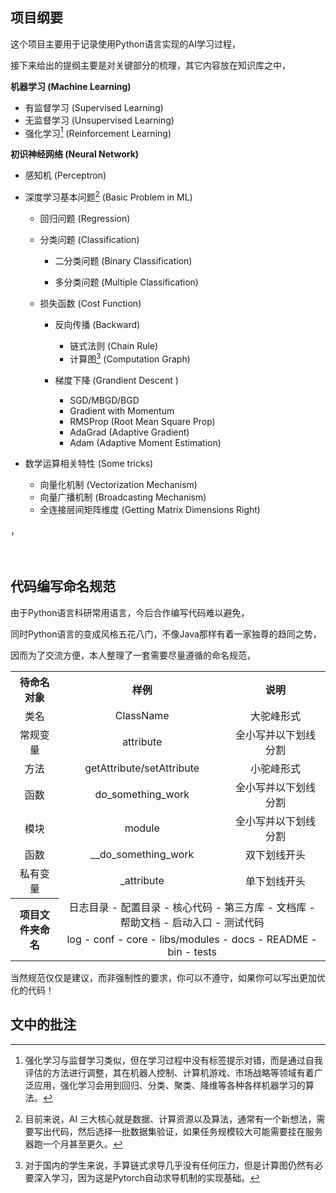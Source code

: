## 项目纲要

这个项目主要用于记录使用Python语言实现的AI学习过程，

接下来给出的提纲主要是对关键部分的梳理，其它内容放在知识库之中，

**机器学习 (Machine Learning)**

- 有监督学习 (Supervised Learning)
- 无监督学习 (Unsupervised Learning)
- 强化学习[^1] (Reinforcement Learning)

**初识神经网络 (Neural Network)**

- 感知机 (Perceptron)

- 深度学习基本问题[^2] (Basic Problem in ML)
  - 回归问题 (Regression)

  - 分类问题 (Classification)
    - 二分类问题 (Binary Classification)

    - 多分类问题 (Multiple Classification)


   - 损失函数 (Cost Function)

        - 反向传播 (Backward)

             - 链式法则 (Chain Rule)
          - 计算图[^3] (Computation Graph)
        - 梯度下降 (Grandient Descent )

             - SGD/MBGD/BGD
             - Gradient with Momentum
             - RMSProp (Root Mean Square Prop)
             - AdaGrad (Adaptive Gradient)
             - Adam (Adaptive Moment Estimation)
- 数学运算相关特性 (Some tricks)

  - 向量化机制 (Vectorization Mechanism)
  - 向量广播机制 (Broadcasting Mechanism)
  - 全连接层间矩阵维度 (Getting Matrix Dimensions Right)

，

　



## 代码编写命名规范

由于Python语言科研常用语言，今后合作编写代码难以避免，

同时Python语言的变成风格五花八门，不像Java那样有着一家独尊的趋同之势，

因而为了交流方便，本人整理了一套需要尽量遵循的命名规范，

<table  align="center">
    <tr>
        <th align="center" valign="middle">待命名对象</th>
        <th align="center" valign="middle">样例</th>
        <th align="center" valign="middle">说明</th>
    </tr>
    <tr>
        <td align="center" valign="middle">类名</td>
        <td align="center" valign="middle">ClassName</td>
        <td align="center" valign="middle">大驼峰形式</td>
    </tr>
    <tr>
        <td align="center" valign="middle">常规变量</td>
        <td align="center" valign="middle">attribute</td>
        <td align="center" valign="middle">全小写并以下划线分割</td>
    </tr>
    <tr>
        <td align="center" valign="middle">方法</td>
        <td align="center" valign="middle">getAttribute/setAttribute</td>
        <td align="center" valign="middle">小驼峰形式</td>
    </tr>
    <tr>
        <td align="center" valign="middle">函数</td>
        <td align="center" valign="middle">do_something_work</td>
        <td align="center" valign="middle">全小写并以下划线分割</td>
    </tr>
     <tr>
        <td align="center" valign="middle">模块</td>
        <td align="center" valign="middle">module</td>
        <td align="center" valign="middle">全小写并以下划线分割</td>
    </tr>
    <tr>
        <td align="center" valign="middle">函数</td>
        <td align="center" valign="middle">__do_something_work</td>
        <td align="center" valign="middle">双下划线开头</td>
    </tr>
    <tr>
        <td align="center" valign="middle">私有变量</td>
        <td align="center" valign="middle">_attribute</td>
        <td align="center" valign="middle">单下划线开头</td>
    </tr>
    <tr>
        <th rowspan="2" align="center" valign="middle">项目文件夹命名</th>
        <td colspan="3" align="center" valign="middle">日志目录 - 配置目录 - 核心代码 - 第三方库 - 文档库 - 帮助文档 - 启动入口 - 测试代码</td>
    </tr>
    <tr>
        <td colspan="3" align="center" valign="middle">log - conf - core - libs/modules - docs - README - bin - tests</td>
    </tr>
</table>

当然规范仅仅是建议，而非强制性的要求，你可以不遵守，如果你可以写出更加优化的代码！







## 文中的批注

[^1]: 强化学习与监督学习类似，但在学习过程中没有标签提示对错，而是通过自我评估的方法进行调整，其在机器人控制、计算机游戏、市场战略等领域有着广泛应用，强化学习会用到回归、分类、聚类、降维等各种各样机器学习的算法。
[^2]: 目前来说，AI 三大核心就是数据、计算资源以及算法，通常有一个新想法，需要写出代码，然后选择一批数据集验证，如果任务规模较大可能需要挂在服务器跑一个月甚至更久。
[^3]: 对于国内的学生来说，手算链式求导几乎没有任何压力，但是计算图仍然有必要深入学习，因为这是Pytorch自动求导机制的实现基础。

